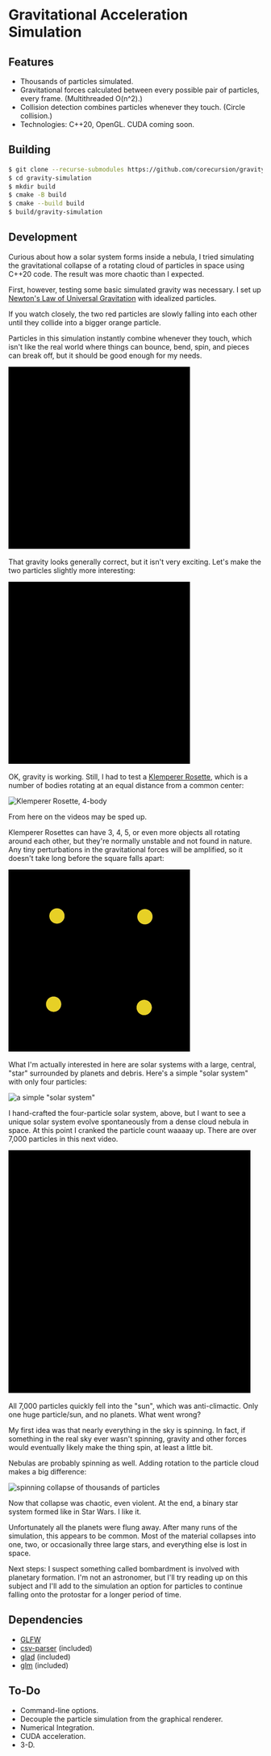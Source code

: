 # Gravitational Acceleration Simulation

## Features

- Thousands of particles simulated.
- Gravitational forces calculated between every possible pair of particles, every frame. (Multithreaded O(n^2).)
- Collision detection combines particles whenever they touch. (Circle collision.)
- Technologies: C++20, OpenGL. CUDA coming soon.


## Building

``` sh
$ git clone --recurse-submodules https://github.com/corecursion/gravity-simulation.git
$ cd gravity-simulation
$ mkdir build
$ cmake -B build
$ cmake --build build
$ build/gravity-simulation
```


## Development

Curious about how a solar system forms inside a nebula, I tried simulating the gravitational collapse of a rotating cloud of particles in space using C++20 code. The result was more chaotic than I expected.

First, however, testing some basic simulated gravity was necessary. I set up [Newton's Law of Universal Gravitation](https://en.wikipedia.org/wiki/Newton%27s_law_of_universal_gravitation) with idealized particles.

If you watch closely, the two red particles are slowly falling into each other until they collide into a bigger orange particle.

Particles in this simulation instantly combine whenever they touch, which isn't like the real world where things can bounce, bend, spin, and pieces can break off, but it should be good enough for my needs.

![simple test, 2-body](media/simple-two-body-test.gif)

That gravity looks generally correct, but it isn't very exciting. Let's make the two particles slightly more interesting:

![wave test, 2-body](media/two-body-wave.gif)

OK, gravity is working. Still, I had to test a [Klemperer Rosette](https://en.wikipedia.org/wiki/Klemperer_rosette), which is a number of bodies rotating at an equal distance from a common center:

![Klemperer Rosette, 4-body](media/klemperer-rosette-4-body-short.gif)

From here on the videos may be sped up.

Klemperer Rosettes can have 3, 4, 5, or even more objects all rotating around each other, but they're normally unstable and not found in nature. Any tiny perturbations in the gravitational forces will be amplified, so it doesn't take long before the square falls apart:

![Klemperer Rosette, unstable, 4-body](media/klemperer-rosette-4-body-unstable.gif)

What I'm actually interested in here are solar systems with a large, central, "star" surrounded by planets and debris. Here's a simple "solar system" with only four particles:

![a simple "solar system"](media/solar-system.gif)

I hand-crafted the four-particle solar system, above, but I want to see a unique solar system evolve spontaneously from a dense cloud nebula in space. At this point I cranked the particle count waaaay up. There are over 7,000 particles in this next video.

![straight collapse of thousands of particles](media/straight-collapse.gif)

All 7,000 particles quickly fell into the "sun", which was anti-climactic. Only one huge particle/sun, and no planets. What went wrong?

My first idea was that nearly everything in the sky is spinning. In fact, if something in the real sky ever wasn't spinning, gravity and other forces would eventually likely make the thing spin, at least a little bit.

Nebulas are probably spinning as well. Adding rotation to the particle cloud makes a big difference:

![spinning collapse of thousands of particles](media/spinning-collapse.gif)

Now that collapse was chaotic, even violent. At the end, a binary star system formed like in Star Wars. I like it.

Unfortunately all the planets were flung away. After many runs of the simulation, this appears to be common. Most of the material collapses into one, two, or occasionally three large stars, and everything else is lost in space.

Next steps: I suspect something called bombardment is involved with planetary formation. I'm not an astronomer, but I'll try reading up on this subject and I'll add to the simulation an option for particles to continue falling onto the protostar for a longer period of time.



## Dependencies

- [GLFW](https://www.glfw.org/docs/latest/build_guide.html#build_link_cmake_source)
- [csv-parser](https://github.com/ashaduri/csv-parser) (included)
- [glad](https://glad.dav1d.de/) (included)
- [glm](https://github.com/g-truc/glm) (included)


## To-Do

- Command-line options.
- Decouple the particle simulation from the graphical renderer.
- Numerical Integration.
- CUDA acceleration.
- 3-D.
